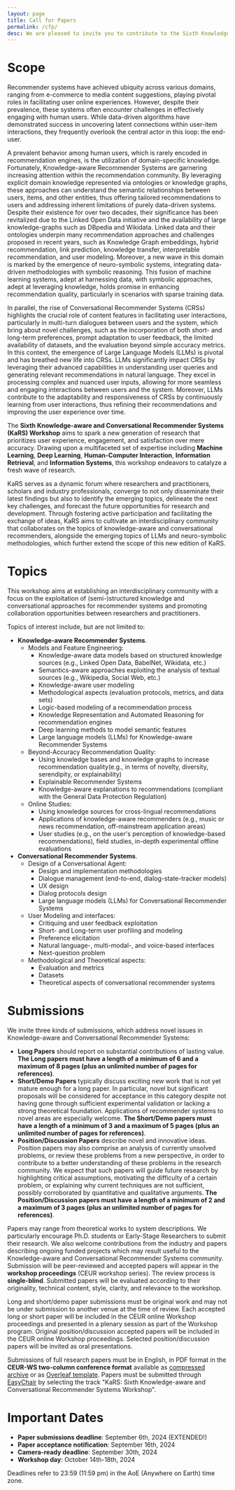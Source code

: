 ```yaml
---
layout: page
title: Call for Papers
permalink: /cfp/
desc: We are pleased to invite you to contribute to the Sixth Knowledge-aware and Conversational Recommender Systems Workshop held in conjunction with the ACM International Conference on Recommender Systems (RecSys 2024), Bari, Italy, from October the 14th to October the 18th, 2024.
---
```


# Scope

Recommender systems have achieved ubiquity across various domains, ranging from e-commerce to media content suggestions, playing pivotal roles in facilitating user online experiences. However, despite their prevalence, these systems often encounter challenges in effectively engaging with human users. While data-driven algorithms have demonstrated success in uncovering latent connections within user-item interactions, they frequently overlook the central actor in this loop: the end-user.

A prevalent behavior among human users, which is rarely encoded in recommendation engines, is the utilization of domain-specific knowledge. Fortunately, Knowledge-aware Recommender Systems are garnering increasing attention within the recommendation community. By leveraging explicit domain knowledge represented via ontologies or knowledge graphs, these approaches can understand the semantic relationships between users, items, and other entities, thus offering tailored recommendations to users and addressing inherent limitations of purely data-driven systems. Despite their existence for over two decades, their significance has been revitalized due to the Linked Open Data initiative and the availability of large knowledge-graphs such as DBpedia and Wikidata.
Linked data and their ontologies underpin many recommendation approaches and challenges proposed in recent years, such as Knowledge Graph embeddings, hybrid recommendation, link prediction, knowledge transfer, interpretable recommendation, and user modeling.
Moreover, a new wave in this domain is marked by the emergence of neuro-symbolic systems, integrating data-driven methodologies with symbolic reasoning. This fusion of machine learning systems, adept at harnessing data, with symbolic approaches, adept at leveraging knowledge, holds promise in enhancing recommendation quality, particularly in scenarios with sparse training data.


In parallel, the rise of Conversational Recommender Systems (CRSs) highlights the crucial role of content features in facilitating user interactions, particularly in multi-turn dialogues between users and the system, which bring about novel challenges, such as the incorporation of both short- and long-term preferences, prompt adaptation to user feedback, the limited availability of datasets, and the evaluation beyond simple accuracy metrics.
In this context, the emergence of Large Language Models (LLMs) is pivotal and has breathed new life into CRSs. LLMs significantly impact CRSs by leveraging their advanced capabilities in understanding user queries and generating relevant recommendations in natural language. They excel in processing complex and nuanced user inputs, allowing for more seamless and engaging interactions between users and the system. Moreover, LLMs contribute to the adaptability and responsiveness of CRSs by continuously learning from user interactions, thus refining their recommendations and improving the user experience over time.


The **Sixth Knowledge-aware and Conversational Recommender Systems (KaRS) Workshop** aims to spark a new generation of research that prioritizes user experience, engagement, and satisfaction over mere accuracy.
Drawing upon a multifaceted set of expertise including **Machine Learning**, **Deep Learning**, **Human-Computer Interaction**, **Information Retrieval**, and **Information Systems**, this workshop endeavors to catalyze a fresh wave of research.

KaRS serves as a dynamic forum where researchers and practitioners, scholars and industry professionals, converge to not only disseminate their latest findings but also to identify the emerging topics, delineate the next key challenges, and forecast the future opportunities for research and development. 
Through fostering active participation and facilitating the exchange of ideas, KaRS aims to cultivate an interdisciplinary community that collaborates on the topics of knowledge-aware and conversational recommenders, alongside the emerging topics of LLMs and neuro-symbolic methodologies, which further extend the scope of this new edition of KaRS.


# Topics

This workshop aims at establishing an interdisciplinary community with a focus on the exploitation of (semi-)structured knowledge and conversational approaches for recommender systems and promoting collaboration opportunities between researchers and practitioners.

Topics of interest include, but are not limited to:

- **Knowledge-aware Recommender Systems**.
  - Models and Feature Engineering:
    - Knowledge-aware data models based on structured knowledge sources (e.g., Linked Open Data, BabelNet, Wikidata, etc.)
    - Semantics-aware approaches exploiting the analysis of textual sources (e.g., Wikipedia, Social Web, etc.)
    - Knowledge-aware user modeling
    - Methodological aspects (evaluation protocols, metrics, and data sets)
    - Logic-based modeling of a recommendation process
    - Knowledge Representation and Automated Reasoning for recommendation engines
    - Deep learning methods to model semantic features
    - Large language models (LLMs) for Knowledge-aware Recommender Systems
  - Beyond-Accuracy Recommendation Quality:
    - Using knowledge bases and knowledge graphs to increase recommendation quality(e.g., in terms of novelty, diversity, serendipity, or explainability)
    - Explainable Recommender Systems
    - Knowledge-aware explanations to recommendations (compliant with the General Data Protection Regulation)
  - Online Studies:
    - Using knowledge sources for cross-lingual recommendations
    - Applications of knowledge-aware recommenders (e.g., music or news recommendation, off-mainstream application areas)
    - User studies (e.g., on the user's perception of knowledge-based recommendations), field studies, in-depth experimental offline evaluations
- **Conversational Recommender Systems**.
  - Design of a Conversational Agent:
    - Design and implementation methodologies
    - Dialogue management (end-to-end, dialog-state-tracker models)
    - UX design
    - Dialog protocols design
    - Large language models (LLMs) for Conversational Recommender Systems
  - User Modeling and interfaces:
    - Critiquing and user feedback exploitation
    - Short- and Long-term user profiling and modeling
    - Preference elicitation
    - Natural language-, multi-modal-, and voice-based interfaces
    - Next-question problem
  - Methodological and Theoretical aspects:
    - Evaluation and metrics
    - Datasets
    - Theoretical aspects of conversational recommender systems


# Submissions

We invite three kinds of submissions, which address novel issues in Knowledge-aware and Conversational Recommender Systems:
* **Long Papers** should report on substantial contributions of lasting value. **The Long papers must have a length of a minimum of 6 and a maximum of 8 pages (plus an unlimited number of pages for references)**.
* **Short/Demo Papers** typically discuss exciting new work that is not yet mature enough for a long paper. In particular, novel but significant proposals will be considered for acceptance in this category despite not having gone through sufficient experimental validation or lacking a strong theoretical foundation. Applications of recommender systems to novel areas are especially welcome. **The Short/Demo papers must have a length of a minimum of 3 and a maximum of 5 pages (plus an unlimited number of pages for references)**.
* **Position/Discussion Papers** describe novel and innovative ideas. Position papers may also comprise an analysis of currently unsolved problems, or review these problems from a new perspective, in order to contribute to a better understanding of these problems in the research community. We expect that such papers will guide future research by highlighting critical assumptions, motivating the difficulty of a certain problem, or explaining why current techniques are not sufficient, possibly corroborated by quantitative and qualitative arguments. **The Position/Discussion papers must have a length of a minimum of 2 and a maximum of 3 pages (plus an unlimited number of pages for references)**. 

Papers may range from theoretical works to system descriptions.
We particularly encourage Ph.D. students or Early-Stage Researchers to submit their research. We also welcome contributions from the industry and papers describing ongoing funded projects which may result useful to the Knowledge-aware and Conversational Recommender Systems community.
Submission will be peer-reviewed and accepted papers will appear in the **workshop proceedings** (CEUR workshop series). The review process is **single-blind**. Submitted papers will be evaluated according to their originality, technical content, style, clarity, and relevance to the workshop.

Long and short/demo paper submissions must be original work and may not be under submission to another venue at the time of review. Each accepted long or short paper will be included in the CEUR online Workshop proceedings and presented in a plenary session as part of the Workshop program.
Original position/discussion accepted papers will be included in the CEUR online Workshop proceedings. Selected position/discussion papers will be invited as oral presentations.

Submissions of full research papers must be in English, in PDF format in the **CEUR-WS two-column conference format** available as [<u>compressed archive</u>](http://ceur-ws.org/Vol-XXX/CEURART.zip) 
or as [<u>Overleaf template</u>](https://www.overleaf.com/latex/templates/template-for-submissions-to-ceur-workshop-proceedings-ceur-ws-dot-org/hpvjjzhjxzjk).
Papers must be submitted through [<u>EasyChair</u>](https://easychair.org/conferences/?conf=recsys2024workshops) by selecting the track "KaRS: Sixth Knowledge-aware and Conversational Recommender Systems Workshop".

# Important Dates

* **Paper submissions deadline**: September 6th, 2024 (EXTENDED!)
* **Paper acceptance notification**: September 16th, 2024
* **Camera-ready deadline**: September 30th, 2024
* **Workshop day**: October 14th-18th, 2024

Deadlines refer to 23:59 (11:59 pm) in the AoE (Anywhere on Earth) time zone.
